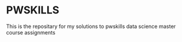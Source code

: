 # PWSKILLS
This is the repositary for my solutions to pwskills data science master course assignments
